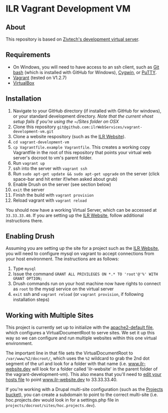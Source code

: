 ﻿# ILR Vagrant Development VM

## About

This repository is based on [Zivtech's development virtual server](https://github.com/zivtech/vagrant-development-vm).

## Requirements

  * On Windows, you will need to have access to an ssh client, such as [Git bash](http://windows.github.com/) (which is installed with GitHub for Windows), [Cygwin](http://www.cygwin.com/), or [PuTTY](http://www.chiark.greenend.org.uk/~sgtatham/putty/download.html). 
  * [Vagrant](http://vagrantup.com) (tested on V1.2.7)
  * [VirtualBox](https://www.virtualbox.org/) 

## Installation

  1. Navigate to your GitHub directory (if installed with GitHub for windows), or your standard development directory. *Note that the current vhost setup fails if you're using the ~/Sites folder on OSX*
  2. Clone this repository `git@github.com:ilrWebServices/vagrant-development-vm.git`
  3. Clone a website respository (such as the [ILR Website](https://github.com/ilrWebServices/ilr-website)).
  4. `cd vagrant-development-vm`
  5. `cp Vagrantfile.example Vagrantfile`. This creates a working copy Vagrantfile in the root of this repository that points your virtual web server's docroot to vm's parent folder.
  6. Run `vagrant up`
  7. ssh into the server with `vagrant ssh`
  8. Run `sudo apt-get update && sudo apt-get upgrade` on the server (click space-bar and hit enter if/when asked about grub)
  9. Enable Drush on the server (see section below)
  10. `exit` the server
  11. Finish the build with `vagrant provision`
  12. Reload vagrant with `vagrant reload`
 
You should now have a working Virtual Server, which can be accessed at `33.33.33.40`. If you are setting up the [ILR Website](https://github.com/ilrWebServices/ilr-website), follow additional instructions there.

## Enabling Drush

Assuming you are setting up the site for a project such as the [ILR Website](https://github.com/ilrWebServices/ilr-website), you will need to configure mysql on vagrant to accept connections from your host environment. The instructions are as follows: 

  1. Type `mysql`
  2. Issue the command `GRANT ALL PRIVILEGES ON *.* TO 'root'@'%' WITH GRANT OPTION;`
  3. Drush commands run on your host machine now have rights to connect as `root` to the mysql service on the virtual server
  4. `exit` ssh and `vagrant reload` (or `vagrant provision`, if following installation steps)

## Working with Multiple Sites

This project is currently set up to initialize with the [apache2-default file](puppet-modules/php53/files/apache2-default), which configures a VirtualDocumentRoot to serve sites. We set it up this way so we can configure and run multiple websites within this one virtual environment. 

The important line in that file sets the VirtualDocumentRoot to `/var/www/%2/docroot/`, which uses the `%2` wildcard to grab the 2nd dot segment of the url and look for a folder with that name (i.e. www.ilr-website.dev will look for a folder called 'ilr-website' in the parent folder of the vagrant-development-vm). This also means that you'll need to [edit your hosts file](http://www.howtogeek.com/howto/27350/beginner-geek-how-to-edit-your-hosts-file/) to point www.ilr-website.dev to 33.33.33.40.

If you're working with a Drupal multi-site configuration (such as the [Projects bucket](https://github.com/ilrWebServices/projects)), you can create a subdomain to point to the correct multi-site (i.e. hoc.projects.dev would look in for a settings.php file in `projects/docroot/sites/hoc.projects.dev`).
